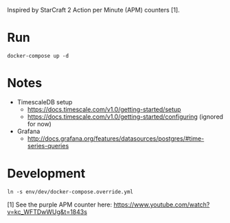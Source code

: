 Inspired by StarCraft 2 Action per Minute (APM) counters [1].


# Run
```
docker-compose up -d
```


# Notes
- TimescaleDB setup
  - https://docs.timescale.com/v1.0/getting-started/setup
  - https://docs.timescale.com/v1.0/getting-started/configuring (ignored for now)
- Grafana
  - http://docs.grafana.org/features/datasources/postgres/#time-series-queries


# Development
```
ln -s env/dev/docker-compose.override.yml
```


[1] See the purple APM counter here: https://www.youtube.com/watch?v=kc_WFTDwWUg&t=1843s
